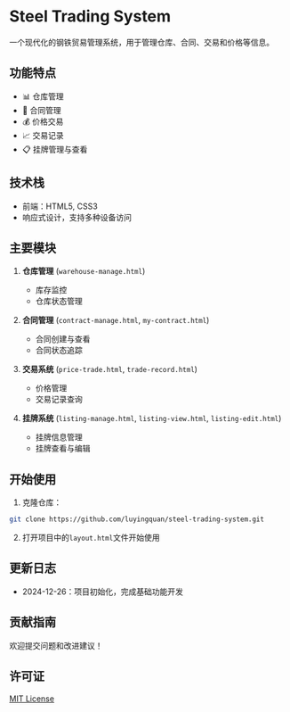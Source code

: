 # Steel Trading System

一个现代化的钢铁贸易管理系统，用于管理仓库、合同、交易和价格等信息。

## 功能特点

- 📊 仓库管理
- 📑 合同管理
- 💰 价格交易
- 📈 交易记录
- 📋 挂牌管理与查看

## 技术栈

- 前端：HTML5, CSS3
- 响应式设计，支持多种设备访问

## 主要模块

1. **仓库管理** (`warehouse-manage.html`)
   - 库存监控
   - 仓库状态管理

2. **合同管理** (`contract-manage.html`, `my-contract.html`)
   - 合同创建与查看
   - 合同状态追踪

3. **交易系统** (`price-trade.html`, `trade-record.html`)
   - 价格管理
   - 交易记录查询

4. **挂牌系统** (`listing-manage.html`, `listing-view.html`, `listing-edit.html`)
   - 挂牌信息管理
   - 挂牌查看与编辑

## 开始使用

1. 克隆仓库：
```bash
git clone https://github.com/luyingquan/steel-trading-system.git
```

2. 打开项目中的`layout.html`文件开始使用

## 更新日志

- 2024-12-26：项目初始化，完成基础功能开发

## 贡献指南

欢迎提交问题和改进建议！

## 许可证

[MIT License](LICENSE)
